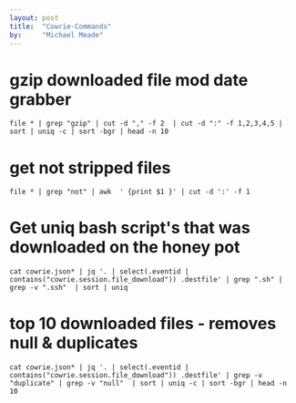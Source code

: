 ```yaml
---
layout: post
title:  "Cowrie-Commands"
by:     "Michael Meade"
---
```

# gzip downloaded file mod date grabber 
`file * | grep "gzip" | cut -d "," -f 2  | cut -d ":" -f 1,2,3,4,5 | sort | uniq -c | sort -bgr | head -n 10`

# get not stripped files
`file * | grep "not" | awk  ' {print $1 }' | cut -d ':' -f 1`

# Get uniq bash script's that was downloaded on the honey pot
`cat cowrie.json* | jq '. | select(.eventid | contains("cowrie.session.file_download")) .destfile' | grep ".sh" | grep -v ".ssh"  | sort | uniq`


# top 10 downloaded files - removes null & duplicates
`cat cowrie.json* | jq '. | select(.eventid | contains("cowrie.session.file_download")) .destfile' | grep -v "duplicate" | grep -v "null"  | sort | uniq -c | sort -bgr | head -n 10`

